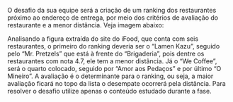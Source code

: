 O desafio da sua equipe será a criação de um ranking dos restaurantes próximo ao endereço de entrega, por
meio dos critérios de avaliação do restaurante e a menor distância.
Veja imagem abaixo:

Analisando a figura extraída do site do iFood, que conta com seis restaurantes, o primeiro do ranking deveria ser o
“Lamen Kazu”, seguido pelo “Mr. Pretzels” que está à frente do “Brigaderia”, pois dentre os restaurantes com nota 4.7,
ele tem a menor distância. Já o “We Coffee”, será o quarto colocado, seguido por “Amor aos Pedaços” e por último “O
Mineiro”.
A avaliação é o determinante para o ranking, ou seja, a maior avaliação ficará no topo da lista o desempate ocorrerá
pela distância. Para resolver o desafio utilize apenas o conteúdo estudado durante a fase.
